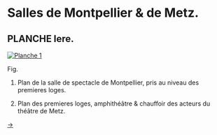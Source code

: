 Salles de Montpellier & de Metz.
================================


PLANCHE Iere.
-------------

[![Planche 1](Planche_1.jpeg)](Planche_1.jpeg)

Fig.
1. Plan de la salle de spectacle de Montpellier, pris au niveau des premieres loges.

2. Plan des premieres loges, amphithéâtre & chauffoir des acteurs du théâtre de Metz.

[->](../10-Salle_de_l'Opera/Légende.md)
